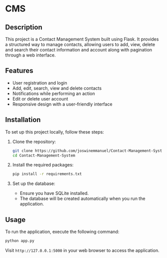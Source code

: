 # CMS


## Description
This project is a Contact Management System built using Flask. It provides a structured way to manage contacts, allowing users to add, view, delete and search their contact information and account along with pagination through a web interface.



## Features
- User registration and login
- Add, edit, search, view and delete contacts
- Notifications while performing an action
- Edit or delete user account
- Responsive design with a user-friendly interface

## Installation
To set up this project locally, follow these steps:

1. Clone the repository:
   ```bash
   git clone https://github.com/joswinemmanuel/Contact-Management-System.git
   cd Contact-Management-System
   ```

2. Install the required packages:
   ```bash
   pip install -r requirements.txt
   ```

3. Set up the database:
   - Ensure you have SQLite installed.
   - The database will be created automatically when you run the application.

## Usage
To run the application, execute the following command:
```bash
python app.py
```
Visit `http://127.0.0.1:5000` in your web browser to access the application.

